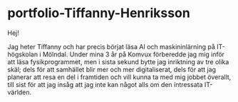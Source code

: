 # portfolio-Tiffanny-Henriksson
Hej! 

Jag heter Tiffanny och har precis börjat läsa AI och maskininlärning på IT-högskolan i Mölndal. Under mina 3 år på Komvux förberedde jag mig inför att läsa fysikprogrammet, men i sista sekund bytte jag inriktning av tre olika skäl; dels för att samhället blir mer och mer digitaliserat, dels för att jag planerar att resa en del i framtiden och vill kunna ta med mig jobbet överallt, till sist för att jag insåg att jag inte kan något alls om den intressata IT-världen.